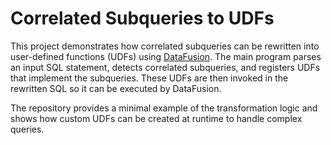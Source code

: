 # Correlated Subqueries to UDFs

This project demonstrates how correlated subqueries can be rewritten into
user-defined functions (UDFs) using [DataFusion](https://github.com/apache/arrow-datafusion).
The main program parses an input SQL statement, detects correlated subqueries,
and registers UDFs that implement the subqueries. These UDFs are then invoked
in the rewritten SQL so it can be executed by DataFusion.

The repository provides a minimal example of the transformation logic and shows
how custom UDFs can be created at runtime to handle complex queries.
